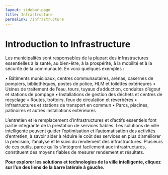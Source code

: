 ```yaml
---
layout: sidebar-page
title: Infrastructure
permalink: /infrastructure
---
```


# Introduction to Infrastructure

Les municipalités sont responsables de la plupart des infrastructures essentielles à la santé, au bien-être, à la prospérité, à la mobilité et à la sécurité de la communauté. En voici quelques exemples :

• Bâtiments municipaux, centres communautaires, arénas, casernes de pompiers, bibliothèques, postes de police, HLM et toilettes extérieures • Usines de traitement de l’eau, tours, tuyaux d’adduction, conduites d’égout et stations de pompage • Installations de gestion des déchets et centres de recyclage • Routes, trottoirs, feux de circulation et réverbères • Infrastructures et stations de transport en commun • Parcs, piscines, patinoires et autres installations extérieures

L’entretien et le remplacement d’infrastructures et d’actifs essentiels font partie intégrante de la prestation de services fiables. Les solutions de ville intelligente peuvent guider l’optimisation et l’automatisation des activités d’entretien, à savoir aider à réduire le coût des services en plus d’améliorer la précision, l’analyse et le suivi du rendement des infrastructures. Plusieurs de ces outils, parce qu’ils s’intègrent facilement aux infrastructures, constituent des moyens fiables de mesurer rendement et résultats.

**Pour explorer les solutions et technologies de la ville intelligente, cliquez sur l’un des liens de la barre latérale à gauche.**

